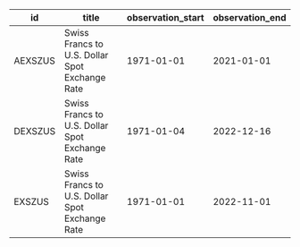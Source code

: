 | id      | title                                          | observation_start   | observation_end   |
|---------|------------------------------------------------|---------------------|-------------------|
| AEXSZUS | Swiss Francs to U.S. Dollar Spot Exchange Rate | 1971-01-01          | 2021-01-01        |
| DEXSZUS | Swiss Francs to U.S. Dollar Spot Exchange Rate | 1971-01-04          | 2022-12-16        |
| EXSZUS  | Swiss Francs to U.S. Dollar Spot Exchange Rate | 1971-01-01          | 2022-11-01        |